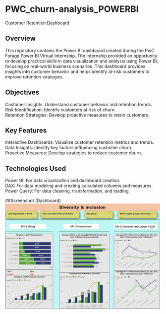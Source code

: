 # PWC_churn-analysis_POWERBI
Customer Retention Dashboard

## Overview
This repository contains the Power BI dashboard created during the PwC Forage Power BI Virtual Internship. The internship provided an opportunity to develop practical skills in data visualization and analysis using Power BI, focusing on real-world business scenarios. This dashboard provides insights into customer behavior and helps identify at-risk customers to improve retention strategies.

## Objectives
Customer Insights: Understand customer behavior and retention trends.                                                                                                                                                  
Risk Identification: Identify customers at risk of churn.                                                                                                                                                              
Retention Strategies: Develop proactive measures to retain customers.                                                                                                                                                                                                                                                                                             

## Key Features
Interactive Dashboards: Visualize customer retention metrics and trends.                                                                                                                                               
Data Insights: Identify key factors influencing customer churn.                                                                                                                                                        
Proactive Measures: Develop strategies to reduce customer churn.                                                                                                                                                                                                                                                                                                                                                                             
## Technologies Used
Power BI: For data visualization and dashboard creation.                                                                                                                                                          
DAX: For data modeling and creating calculated columns and measures.                                                                                                                                                 
Power Query: For data cleaning, transformation, and loading.

##Screenshot (Dashboard)
![Dashboard Image](https://github.com/Drupad-H-S/PWC_D-I_POWERBI/blob/main/D%26I%201.png)
